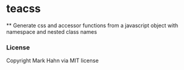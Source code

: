 # teacss

** Generate css and accessor functions from a javascript object with namespace and nested class names

### License

Copyright Mark Hahn via MIT license

